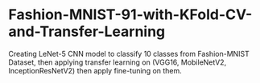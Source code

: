# Fashion-MNIST-91-with-KFold-CV-and-Transfer-Learning

Creating LeNet-5 CNN model to classify 10 classes from Fashion-MNIST Dataset, then applying transfer learning on (VGG16, MobileNetV2, InceptionResNetV2) then apply fine-tuning on them.
